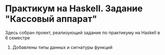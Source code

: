 # Практикум на Haskell. Задание "Кассовый аппарат"
Здесь собран проект, реализующий задание по практикуму на Haskell в 6 семестре

1. Добавлены типы данных и сигнатуры функций

